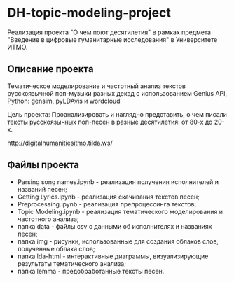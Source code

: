 # DH-topic-modeling-project
Реализация проекта "О чем поют десятилетия" в рамках предмета "Введение в цифровые гуманитарные исследования" в Университете ИТМО.

## Описание проекта
Тематическое моделирование и частотный анализ текстов русскоязычной поп-музыки разных декад с использованием Genius API, Python: gensim, pyLDAvis и wordcloud

Цель проекта: Проанализировать и наглядно представить, о чем писали тексты русскоязычных поп-песен в разные десятилетия: от 80-х до 20-х.

http://digitalhumanitiesitmo.tilda.ws/

## Файлы проекта
- Parsing song names.ipynb - реализация получения исполнителей и названий песен;
- Getting Lyrics.ipynb - реализация скачивания текстов песен;
- Preprocessing.ipynb - реализация препроцессинга текстов;
- Topic Modeling.ipynb - реализация тематического моделирования и частотного анализа;
- папка data - файлы csv с данными об исполнителях и названиях песен;
- папка img - рисунки, использованные для создания облаков слов, полученные облака слов;
- папка lda-html - интерактивные диаграммы, визуализирующие результаты тематического анализа;
- папка lemma - предобработанные тексты песен.
